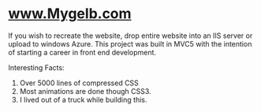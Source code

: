 # www.Mygelb.com

If you wish to recreate the website, drop entire website into an IIS server or upload to windows Azure. This project was built in MVC5 with the intention of starting a career in front end development. 

Interesting Facts:
1. Over 5000 lines of compressed CSS
2. Most animations are done though CSS3.
3. I lived out of a truck while building this.
